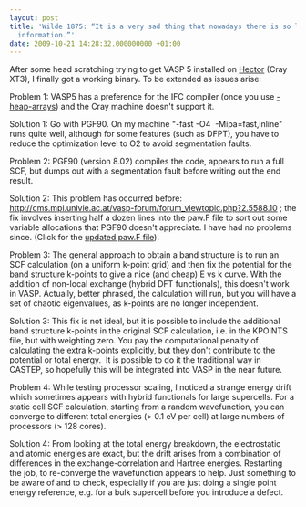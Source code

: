 ```yaml
---
layout: post
title: 'Wilde 1875: “It is a very sad thing that nowadays there is so little useless
  information.”'
date: 2009-10-21 14:28:32.000000000 +01:00
---
```

<div>
<div>
<p>After some head scratching trying to get VASP 5 installed on <a title="http://www.hector.ac.uk/" href="http://www.hector.ac.uk/">Hector</a> (Cray XT3), I finally got a working binary. To be extended as issues arise:</p>
<p>Problem 1: VASP5 has a preference for the IFC compiler (once you use <a title="http://cms.mpi.univie.ac.at/vasp-forum/forum_viewtopic.php?2.5776" href="http://cms.mpi.univie.ac.at/vasp-forum/forum_viewtopic.php?2.5776">-heap-arrays</a>) and the Cray machine doesn't support it.</p>
<p>Solution 1: Go with PGF90. On my machine "-fast -O4  -Mipa=fast,inline" runs quite well, although for some features (such as DFPT), you have to reduce the optimization level to O2 to avoid segmentation faults.</p>
<p>Problem 2: PGF90 (version 8.02) compiles the code, appears to run a full SCF, but dumps out with a segmentation fault before writing out the end result.</p>
<p>Solution 2: This problem has occurred before: <a title="http://cms.mpi.univie.ac.at/vasp-forum/forum_viewtopic.php?2.5588.10" href="http://cms.mpi.univie.ac.at/vasp-forum/forum_viewtopic.php?2.5588.10">http://cms.mpi.univie.ac.at/vasp-forum/forum_viewtopic.php?2.5588.10</a> ; the fix involves inserting half a dozen lines into the paw.F file to sort out some variable allocations that PGF90 doesn't appreciate. I have had no problems since. (Click for the <a title="http://web.mac.com/aronwalsh/random/paw-fixed.F" href="http://web.mac.com/aronwalsh/random/paw-fixed.F">updated paw.F file</a>).</p>
<p>Problem 3: The general approach to obtain a band structure is to run an SCF calculation (on a uniform k-point grid) and then fix the potential for the band structure k-points to give a nice (and cheap) E vs k curve. With the addition of non-local exchange (hybrid DFT functionals), this doesn't work in VASP. Actually, better phrased, the calculation will run, but you will have a set of chaotic eigenvalues, as k-points are no longer independent.</p>
<p>Solution 3: This fix is not ideal, but it is possible to include the additional band structure k-points in the original SCF calculation, i.e. in the KPOINTS file, but with weighting zero. You pay the computational penalty of calculating the extra k-points explicitly, but they don't contribute to the potential or total energy.  It is possible to do it the traditional way in CASTEP, so hopefully this will be integrated into VASP in the near future.</p>
<p>Problem 4: While testing processor scaling, I noticed a strange energy drift which sometimes appears with hybrid functionals for large supercells. For a static cell SCF calculation, starting from a random wavefunction, you can converge to different total energies (&gt; 0.1 eV per cell) at large numbers of processors (&gt; 128 cores).</p>
<p>Solution 4: From looking at the total energy breakdown, the electrostatic and atomic energies are exact, but the drift arises from a combination of differences in the exchange-correlation and Hartree energies. Restarting the job, to re-converge the wavefunction appears to help. Just something to be aware of and to check, especially if you are just doing a single point energy reference, e.g. for a bulk supercell before you introduce a defect.</p>
</div>
</div>
